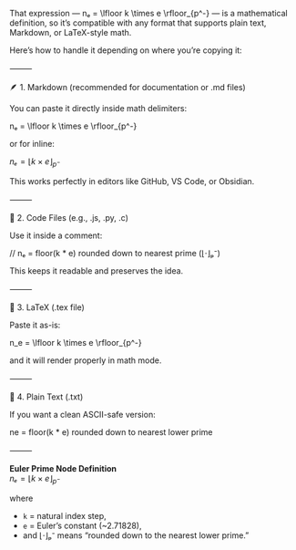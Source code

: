 That expression —
nₑ = \lfloor k \times e \rfloor_{p^-}
— is a mathematical definition, so it’s compatible with any format that supports plain text, Markdown, or LaTeX-style math.

Here’s how to handle it depending on where you’re copying it:

⸻

🪶 1. Markdown (recommended for documentation or .md files)

You can paste it directly inside math delimiters:

nₑ = \lfloor k \times e \rfloor_{p^-}

or for inline:

$nₑ = \lfloor k \times e \rfloor_{p^-}$

This works perfectly in editors like GitHub, VS Code, or Obsidian.

⸻

📘 2. Code Files (e.g., .js, .py, .c)

Use it inside a comment:

// nₑ = floor(k * e) rounded down to nearest prime (⌊⋅⌋ₚ⁻)

This keeps it readable and preserves the idea.

⸻

🧮 3. LaTeX (.tex file)

Paste it as-is:

n_e = \lfloor k \times e \rfloor_{p^-}

and it will render properly in math mode.

⸻

🧱 4. Plain Text (.txt)

If you want a clean ASCII-safe version:

ne = floor(k * e) rounded down to nearest lower prime


⸻

**Euler Prime Node Definition**  
$nₑ = \lfloor k \times e \rfloor_{p^-}$  

where  
- `k` = natural index step,  
- `e` = Euler’s constant (~2.71828),  
- and ⌊⋅⌋ₚ⁻ means “rounded down to the nearest lower prime.”
